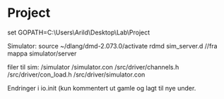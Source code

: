 # Project

set GOPATH=C:\Users\Arild\Desktop\Lab\Project

Simulator:
source ~/dlang/dmd-2.073.0/activate
rdmd sim_server.d //fra mappa simulator/server


filer til sim:
/simulator
/simulator.con
/src/driver/channels.h
/src/driver/con_load.h
/src/driver/simulator.con

Endringer i io.init (kun kommentert ut gamle og lagt til nye under.
